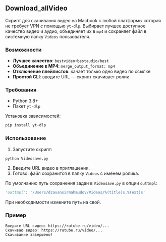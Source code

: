 ## Download_allVideo

Скрипт для скачивания видео на Macbook с любой платформы которая не требует VPN с помощью `yt-dlp`. Выбирает лучшее доступное качество видео и аудио, объединяет их в `mp4` и сохраняет файл в системную папку `Videos` пользователя.

### Возможности
- **Лучшее качество**: `bestvideo+bestaudio/best`
- **Объединение в MP4**: `merge_output_format: mp4`
- **Отключение плейлистов**: качает только одно видео по ссылке
- **Простой CLI**: вводите URL — скрипт скачивает ролик

### Требования
- Python 3.8+
- Пакет `yt-dlp`

Установка зависимостей:
```bash
pip install yt-dlp
```

### Использование
1. Запустите скрипт:
```bash
python Videosave.py
```
2. Введите URL видео в приглашении.
3. Готово: файл сохранится в папку `Videos` с именем ролика.

По умолчанию путь сохранения задан в `Videosave.py` в опции `outtmpl`:
```python
'outtmpl': '/Users/dzavansirmahmudov/Videos/%(title)s.%(ext)s'
```
При необходимости измените путь на свой.

### Пример
```text
Введите URL видео: https://rutube.ru/video/...
Скачиваю видео: https://rutube.ru/video/...
Скачивание завершено!
```
